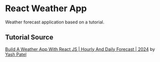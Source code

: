 # React Weather App

Weather forecast application based on a tutorial.

## Tutorial Source

[Build A Weather App With React JS | Hourly And Daily Forecast | 2024](https://www.youtube.com/watch?v=SAE_TN2mD3Q) by [Yash Patel](https://www.youtube.com/@yashpatel1O1)
